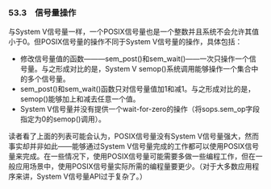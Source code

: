### 53.3　信号量操作

与System V信号量一样，一个POSIX信号量也是一个整数并且系统不会允许其值小于0。但POSIX信号量的操作不同于System V信号量的操作，具体包括：

+ 修改信号量值的函数———sem_post()和sem_wait()——一次只操作一个信号量。与之形成对比的是，System V semop()系统调用能够操作一个集合中的多个信号量。
+ sem_post()和sem_wait()函数只对信号量值加1和减1。与之形成对比的是，semop()能够加上和减去任意一个值。
+ System V信号量并没有提供一个wait-for-zero的操作（将sops.sem_op字段指定为0的semop()调用）。

读者看了上面的列表可能会认为，POSIX信号量没有System V信号量强大，然而事实却并非如此——能够通过System V信号量完成的工作都可以使用POSIX信号量来完成。在一些情况下，使用POSIX信号量可能需要多做一些编程工作，但在一般应用场景中，使用POSIX信号量实际所需的编程量要更少。（对于大多数应用程序来讲，System V信号量API过于复杂了。）

